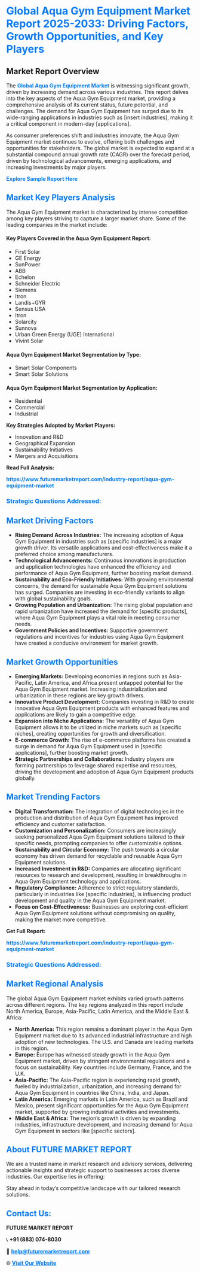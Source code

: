 <h1 style="color: #007BFF;">Global Aqua Gym Equipment Market Report 2025-2033: Driving Factors, Growth Opportunities, and Key Players</h1>

<section id="overview">
<h2>Market Report Overview</h2>
<p>The <a href="https://www.futuremarketreport.com/industry-report/aqua-gym-equipment-market" style="color: #007BFF; text-decoration: none;"><strong>Global Aqua Gym Equipment Market</strong></a> is witnessing significant growth, driven by increasing demand across various industries. This report delves into the key aspects of the Aqua Gym Equipment market, providing a comprehensive analysis of its current status, future potential, and challenges. The demand for Aqua Gym Equipment has surged due to its wide-ranging applications in industries such as [insert industries], making it a critical component in modern-day [applications].</p>
<p>As consumer preferences shift and industries innovate, the Aqua Gym Equipment market continues to evolve, offering both challenges and opportunities for stakeholders. The global market is expected to expand at a substantial compound annual growth rate (CAGR) over the forecast period, driven by technological advancements, emerging applications, and increasing investments by major players.</p>
</section>

<section id="overview">
<p><a href="https://www.futuremarketreport.com/request-sample/reportId=32658" style="color: #007BFF; text-decoration: none;"><strong>Explore Sample Report Here</strong></a></p>
</section>

<section id="key-players">
<h2 style="color: #007BFF;">Market Key Players Analysis</h2>
<p>The Aqua Gym Equipment market is characterized by intense competition among key players striving to capture a larger market share. Some of the leading companies in the market include:</p>
<h4>Key Players Covered in the Aqua Gym Equipment Report:</h4>
<ul><li>First Solar</li><li>GE Energy</li><li>SunPower</li><li>ABB</li><li>Echelon</li><li>Schneider Electric</li><li>Siemens</li><li>Itron</li><li>Landis+GYR</li><li>Sensus USA</li><li>Itron</li><li>Solarcity</li><li>Sunnova</li><li>Urban Green Energy (UGE) International</li><li>Vivint Solar</li></ul>
<h4>Aqua Gym Equipment Market Segmentation by Type:</h4>
<ul><li>Smart Solar Components</li><li>Smart Solar Solutions</li></ul>

<h4>Aqua Gym Equipment Market Segmentation by Application:</h4>
<ul><li>Residential</li><li>Commercial</li><li>Industrial</li></ul>
<p><strong>Key Strategies Adopted by Market Players:</strong></p>
<ul>
<li>Innovation and R&D</li>
<li>Geographical Expansion</li>
<li>Sustainability Initiatives</li>
<li>Mergers and Acquisitions</li>
</ul>
</section>

<section>
<p><strong>Read Full Analysis: </strong></p><a href="https://www.futuremarketreport.com/industry-report/aqua-gym-equipment-market" style="color: #007BFF; text-decoration: none;"><strong>https://www.futuremarketreport.com/industry-report/aqua-gym-equipment-market</strong></a>
<h3 style="color: #007BFF;">Strategic Questions Addressed:</h3>
</section>

<section id="driving-factors">
<h2 style="color: #007BFF;">Market Driving Factors</h2>
<ul>
<li><strong>Rising Demand Across Industries:</strong> The increasing adoption of Aqua Gym Equipment in industries such as [specific industries] is a major growth driver. Its versatile applications and cost-effectiveness make it a preferred choice among manufacturers.</li>
<li><strong>Technological Advancements:</strong> Continuous innovations in production and application technologies have enhanced the efficiency and performance of Aqua Gym Equipment, further boosting market demand.</li>
<li><strong>Sustainability and Eco-Friendly Initiatives:</strong> With growing environmental concerns, the demand for sustainable Aqua Gym Equipment solutions has surged. Companies are investing in eco-friendly variants to align with global sustainability goals.</li>
<li><strong>Growing Population and Urbanization:</strong> The rising global population and rapid urbanization have increased the demand for [specific products], where Aqua Gym Equipment plays a vital role in meeting consumer needs.</li>
<li><strong>Government Policies and Incentives:</strong> Supportive government regulations and incentives for industries using Aqua Gym Equipment have created a conducive environment for market growth.</li>
</ul>
</section>

<section id="growth-opportunities">
<h2 style="color: #007BFF;">Market Growth Opportunities</h2>
<ul>
<li><strong>Emerging Markets:</strong> Developing economies in regions such as Asia-Pacific, Latin America, and Africa present untapped potential for the Aqua Gym Equipment market. Increasing industrialization and urbanization in these regions are key growth drivers.</li>
<li><strong>Innovative Product Development:</strong> Companies investing in R&D to create innovative Aqua Gym Equipment products with enhanced features and applications are likely to gain a competitive edge.</li>
<li><strong>Expansion into Niche Applications:</strong> The versatility of Aqua Gym Equipment allows it to be utilized in niche markets such as [specific niches], creating opportunities for growth and diversification.</li>
<li><strong>E-commerce Growth:</strong> The rise of e-commerce platforms has created a surge in demand for Aqua Gym Equipment used in [specific applications], further boosting market growth.</li>
<li><strong>Strategic Partnerships and Collaborations:</strong> Industry players are forming partnerships to leverage shared expertise and resources, driving the development and adoption of Aqua Gym Equipment products globally.</li>
</ul>
</section>

<section id="trending-factors">
<h2 style="color: #007BFF;">Market Trending Factors</h2>
<ul>
<li><strong>Digital Transformation:</strong> The integration of digital technologies in the production and distribution of Aqua Gym Equipment has improved efficiency and customer satisfaction.</li>
<li><strong>Customization and Personalization:</strong> Consumers are increasingly seeking personalized Aqua Gym Equipment solutions tailored to their specific needs, prompting companies to offer customizable options.</li>
<li><strong>Sustainability and Circular Economy:</strong> The push towards a circular economy has driven demand for recyclable and reusable Aqua Gym Equipment solutions.</li>
<li><strong>Increased Investment in R&D:</strong> Companies are allocating significant resources to research and development, resulting in breakthroughs in Aqua Gym Equipment technology and applications.</li>
<li><strong>Regulatory Compliance:</strong> Adherence to strict regulatory standards, particularly in industries like [specific industries], is influencing product development and quality in the Aqua Gym Equipment market.</li>
<li><strong>Focus on Cost-Effectiveness:</strong> Businesses are exploring cost-efficient Aqua Gym Equipment solutions without compromising on quality, making the market more competitive.</li>
</ul>
</section>

<section>
<p><strong>Get Full Report: </strong></p><a href="https://www.futuremarketreport.com/industry-report/aqua-gym-equipment-market" style="color: #007BFF; text-decoration: none;"><strong>https://www.futuremarketreport.com/industry-report/aqua-gym-equipment-market</strong></a>
<h3 style="color: #007BFF;">Strategic Questions Addressed:</h3>
</section>


<section id="regional-analysis">
<h2 style="color: #007BFF;">Market Regional Analysis</h2>
<p>The global Aqua Gym Equipment market exhibits varied growth patterns across different regions. The key regions analyzed in this report include North America, Europe, Asia-Pacific, Latin America, and the Middle East & Africa:</p>
<ul>
<li><strong>North America:</strong> This region remains a dominant player in the Aqua Gym Equipment market due to its advanced industrial infrastructure and high adoption of new technologies. The U.S. and Canada are leading markets in this region.</li>
<li><strong>Europe:</strong> Europe has witnessed steady growth in the Aqua Gym Equipment market, driven by stringent environmental regulations and a focus on sustainability. Key countries include Germany, France, and the U.K.</li>
<li><strong>Asia-Pacific:</strong> The Asia-Pacific region is experiencing rapid growth, fueled by industrialization, urbanization, and increasing demand for Aqua Gym Equipment in countries like China, India, and Japan.</li>
<li><strong>Latin America:</strong> Emerging markets in Latin America, such as Brazil and Mexico, present significant opportunities for the Aqua Gym Equipment market, supported by growing industrial activities and investments.</li>
<li><strong>Middle East & Africa:</strong> The region’s growth is driven by expanding industries, infrastructure development, and increasing demand for Aqua Gym Equipment in sectors like [specific sectors].</li>
</ul>
</section>

<footer>
<h2 style="color: #007BFF;">About FUTURE MARKET REPORT</h2>
<p>We are a trusted name in market research and advisory services, delivering actionable insights and strategic support to businesses across diverse industries. Our expertise lies in offering:</p>

<p>Stay ahead in today’s competitive landscape with our tailored research solutions.</p>

<h2 style="color: #007BFF;">Contact Us:</h2>
<p><strong>FUTURE MARKET REPORT</strong></p>
<p>📞 <strong>+91 (883) 074-8030</strong></p>
<p>📧 <strong><a href="mailto:help@futuremarketreport.com" style="color: #007BFF;">help@futuremarketreport.com</a></strong></p>
<p>🌐 <strong><a href="https://www.futuremarketreport.com/" style="color: #007BFF;">Visit Our Website</a></strong></p>
</footer>
